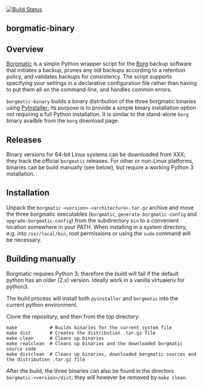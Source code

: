 [![Build Status](https://travis-ci.com/cmarquardt/borgmatic-binary.svg?branch=master)](https://travis-ci.com/cmarquardt/borgmatic-binary)

## borgmatic-binary

## Overview

[Borgmatic](https://torsion.org/borgmatic/) is a simple Python wrapper script for the
[Borg](https://www.borgbackup.org/) backup software that initiates a backup,
prunes any old backups according to a retention policy, and validates backups
for consistency. The script supports specifying your settings in a declarative
configuration file rather than having to put them all on the command-line, and
handles common errors.

`borgmatic-binary` builds a binary distribution of the three borgmatic binaries
using [PyInstaller](https://www.pyinstaller.org/); its purpose is to provide a
simple binary installation option not requiring a full Python installation. It
is similar to the stand-alone `borg` binary availble from the `borg` download page.

## Releases

Binary versions for 64-bit Linux systems can be downloaded from XXX; they track
the official `borgmatic` releases. For other or non-Linux platforms, binaries
can be build manually (see below), but require a working Python 3 installation.

## Installation

Unpack the `borgmatic-<version>-<architecture>.tar.gz` archive and move the
three borgmatic executables (`borgmatic`, `generate-borgmatic-config` and
`upgrade-borgmatic-config`) from the subdirectory `bin` to a convenient location
somewhere in your PATH. When installing in a system directory, e.g. into
`/usr/local/bin`, root permissions or using the `sudo` command will be necessary.

## Building manually

Borgmatic requires Python 3; therefore the build will fail if the default python
has an older (2.x) version. Ideally work in a vanilla virtualenv for python3.

The build process will install both `pyinstaller` and `borgmatic` into the
current python environment.

Clone the repository, and then from the top directory:

    make            # Builds binaries for the current system file
    make dist       # Creates the distribution .tar.gz file
    make clean      # Cleans up binaries
    make realclean  # Cleans up binaries and the downloaded borgmatic source code
    make distclean  # Cleans up binaries, downloaded borgmatic sources and the distribution .tar.gz file

After the build, the three binaries can also be found in the directors
`borgmatic-<version>/dist`; they will however be removed by `make clean`.
